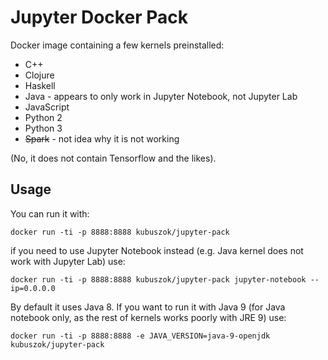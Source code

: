 # Jupyter Docker Pack

Docker image containing a few kernels preinstalled:

 * C++
 * Clojure
 * Haskell
 * Java - appears to only work in Jupyter Notebook, not Jupyter Lab
 * JavaScript
 * Python 2
 * Python 3
 * ~~Spark~~ - not idea why it is not working

(No, it does not contain Tensorflow and the likes).

## Usage

You can run it with:

    docker run -ti -p 8888:8888 kubuszok/jupyter-pack

if you need to use Jupyter Notebook instead (e.g. Java kernel does not work with Jupyter Lab) use:

    docker run -ti -p 8888:8888 kubuszok/jupyter-pack jupyter-notebook --ip=0.0.0.0

By default it uses Java 8. If you want to run it with Java 9 (for Java notebook only, as the rest of
kernels works poorly with JRE 9) use:

    docker run -ti -p 8888:8888 -e JAVA_VERSION=java-9-openjdk kubuszok/jupyter-pack

